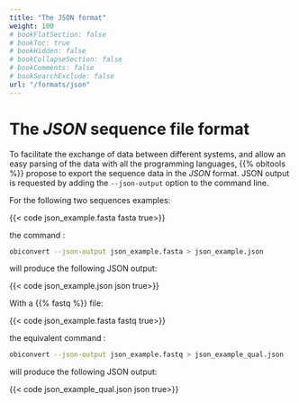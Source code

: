 ```yaml
---
title: "The JSON format"
weight: 100
# bookFlatSection: false
# bookToc: true
# bookHidden: false
# bookCollapseSection: false
# bookComments: false
# bookSearchExclude: false
url: "/formats/json"
---
```


# The *JSON* sequence file format

To facilitate the exchange of data between different systems, and allow an easy parsing of the data with all the programming languages, {{% obitools %}} propose to export the sequence data in the *JSON* format. JSON output is requested by adding the `--json-output` option to the command line.

For the following two sequences examples:

{{< code json_example.fasta fasta true>}}

the command :

```bash
obiconvert --json-output json_example.fasta > json_example.json
```

will produce the following JSON output:

{{< code json_example.json json true>}}

With a {{% fastq %}} file:

{{< code json_example.fasta fastq true>}}

the equivalent command :

```bash
obiconvert --json-output json_example.fastq > json_example_qual.json
```

will produce the following JSON output:

{{< code json_example_qual.json json true>}}
